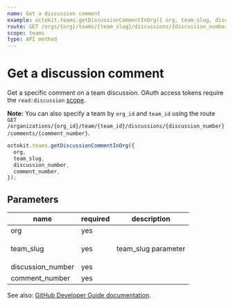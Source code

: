 ```yaml
---
name: Get a discussion comment
example: octokit.teams.getDiscussionCommentInOrg({ org, team_slug, discussion_number, comment_number })
route: GET /orgs/{org}/teams/{team_slug}/discussions/{discussion_number}/comments/{comment_number}
scope: teams
type: API method
---
```


# Get a discussion comment

Get a specific comment on a team discussion. OAuth access tokens require the `read:discussion` [scope](https://docs.github.com/apps/building-oauth-apps/understanding-scopes-for-oauth-apps/).

**Note:** You can also specify a team by `org_id` and `team_id` using the route `GET /organizations/{org_id}/team/{team_id}/discussions/{discussion_number}/comments/{comment_number}`.

```js
octokit.teams.getDiscussionCommentInOrg({
  org,
  team_slug,
  discussion_number,
  comment_number,
});
```

## Parameters

<table>
  <thead>
    <tr>
      <th>name</th>
      <th>required</th>
      <th>description</th>
    </tr>
  </thead>
  <tbody>
    <tr><td>org</td><td>yes</td><td>

</td></tr>
<tr><td>team_slug</td><td>yes</td><td>

team_slug parameter

</td></tr>
<tr><td>discussion_number</td><td>yes</td><td>

</td></tr>
<tr><td>comment_number</td><td>yes</td><td>

</td></tr>
  </tbody>
</table>

See also: [GitHub Developer Guide documentation](https://docs.github.com/rest/reference/teams#get-a-discussion-comment).
